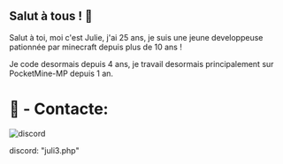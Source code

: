 ## Salut à tous ! 👋

Salut à toi, moi c'est Julie, j'ai 25 ans, je suis une jeune developpeuse pationnée par minecraft depuis plus de 10 ans !

Je code desormais depuis 4 ans, je travail desormais principalement sur PocketMine-MP depuis 1 an.


# 👀 - Contacte: 
![discord]([https://www.google.com/url?sa=i&url=https%3A%2F%2Fwww.numerama.com%2Ftelecharger%2Fdiscord.html&psig=AOvVaw29MNNIIhCK048Cf2jI-l1f&ust=1738174707758000&source=images&cd=vfe&opi=89978449&ved=0CBEQjRxqFwoTCLDuwsGDmYsDFQAAAAAdAAAAABAE)

discord: "juli3.php"

